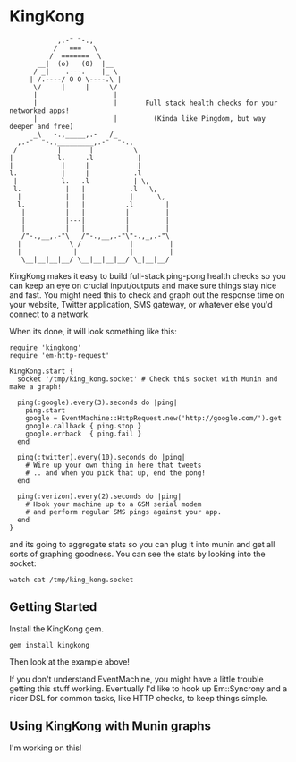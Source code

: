 # KingKong

                ,.-" "-.,
               /   ===   \
              /  =======  \
           __|  (o)   (0)  |__      
          / _|    .---.    |_ \         
         | /.----/ O O \----.\ |       
          \/     |     |     \/        
          |                   |            
          |                   |       Full stack health checks for your networked apps!
          |                   |         (Kinda like Pingdom, but way deeper and free)
          _\   -.,_____,.-   /_         
      ,.-"  "-.,_________,.-"  "-.,
     /          |       |          \  
    |           l.     .l           | 
    |            |     |            |
    l.           |     |           .l             
     |           l.   .l           | \,     
     l.           |   |           .l   \,    
      |           |   |           |      \,  
      l.          |   |          .l        |
       |          |   |          |         |
       |          |---|          |         |
       |          |   |          |         |
       /"-.,__,.-"\   /"-.,__,.-"\"-.,_,.-"\
      |            \ /            |         |
      |             |             |         |
       \__|__|__|__/ \__|__|__|__/ \_|__|__/

KingKong makes it easy to build full-stack ping-pong health checks so you can keep an eye on crucial input/outputs and make sure things stay nice and fast. You might need this to check and graph out the response time on your website, Twitter application, SMS gateway, or whatever else you'd connect to a network.

When its done, it will look something like this:
    
    require 'kingkong'
    require 'em-http-request'

    KingKong.start {
      socket '/tmp/king_kong.socket' # Check this socket with Munin and make a graph!

      ping(:google).every(3).seconds do |ping|
        ping.start
        google = EventMachine::HttpRequest.new('http://google.com/').get
        google.callback { ping.stop }
        google.errback  { ping.fail }
      end

      ping(:twitter).every(10).seconds do |ping|
        # Wire up your own thing in here that tweets
        # .. and when you pick that up, end the pong!
      end

      ping(:verizon).every(2).seconds do |ping|
        # Hook your machine up to a GSM serial modem
        # and perform regular SMS pings against your app.
      end
    }

and its going to aggregate stats so you can plug it into munin and get all sorts of graphing goodness. You can see the stats by looking into the socket:

    watch cat /tmp/king_kong.socket

## Getting Started

Install the KingKong gem.

    gem install kingkong

Then look at the example above!

If you don't understand EventMachine, you might have a little trouble getting this stuff working. Eventually I'd like to hook up Em::Syncrony and a nicer DSL for common tasks, like HTTP checks, to keep things simple.

## Using KingKong with Munin graphs

I'm working on this!